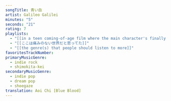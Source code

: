 ```yaml
---
songTitle: 青い血
artist: Galileo Galilei
minutes: "5"
seconds: "21"
rating: 7
playlists:
  - "[[in a teen coming-of-age film where the main character's finally ready for the next chapter]]"
  - "[[ここは痛みのない世界だと思ってた]]"
  - "[[the genre(s) that people should listen to more]]"
favoritesTrackNumber:
primaryMusicGenre:
  - indie rock
  - shimokita-kei
secondaryMusicGenre:
  - indie pop
  - dream pop
  - shoegaze
translation: Aoi Chi [Blue Blood]
---
```

